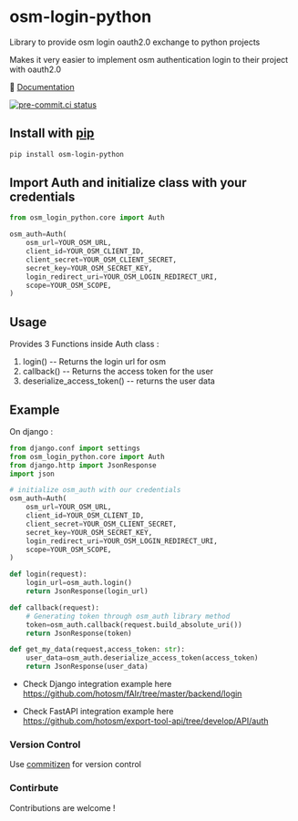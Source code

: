 # osm-login-python

Library to provide osm login oauth2.0 exchange to python projects

Makes it very easier to implement osm authentication login to
their project with oauth2.0

📖 [Documentation](https://hotosm.github.io/osm-login-python/)

[![pre-commit.ci status](https://results.pre-commit.ci/badge/github/hotosm/osm-login-python/main.svg)](https://results.pre-commit.ci/latest/github/hotosm/osm-login-python/main)

## Install with [pip](https://pypi.org/project/osm-login-python/)

```bash
pip install osm-login-python
```

## Import Auth and initialize class with your credentials

```python
from osm_login_python.core import Auth
```

```python
osm_auth=Auth(
    osm_url=YOUR_OSM_URL,
    client_id=YOUR_OSM_CLIENT_ID,
    client_secret=YOUR_OSM_CLIENT_SECRET,
    secret_key=YOUR_OSM_SECRET_KEY,
    login_redirect_uri=YOUR_OSM_LOGIN_REDIRECT_URI,
    scope=YOUR_OSM_SCOPE,
)
```

## Usage

Provides 3 Functions inside Auth class :

1. login() -- Returns the login url for osm
2. callback() -- Returns the access token for the user
3. deserialize_access_token() -- returns the user data

## Example

On django :

```python
from django.conf import settings
from osm_login_python.core import Auth
from django.http import JsonResponse
import json

# initialize osm_auth with our credentials
osm_auth=Auth(
    osm_url=YOUR_OSM_URL,
    client_id=YOUR_OSM_CLIENT_ID,
    client_secret=YOUR_OSM_CLIENT_SECRET,
    secret_key=YOUR_OSM_SECRET_KEY,
    login_redirect_uri=YOUR_OSM_LOGIN_REDIRECT_URI,
    scope=YOUR_OSM_SCOPE,
)

def login(request):
    login_url=osm_auth.login()
    return JsonResponse(login_url)

def callback(request):
    # Generating token through osm_auth library method
    token=osm_auth.callback(request.build_absolute_uri())
    return JsonResponse(token)

def get_my_data(request,access_token: str):
    user_data=osm_auth.deserialize_access_token(access_token)
    return JsonResponse(user_data)
```

- Check Django integration example here
  <https://github.com/hotosm/fAIr/tree/master/backend/login>

- Check FastAPI integration example here
  <https://github.com/hotosm/export-tool-api/tree/develop/API/auth>

### Version Control

Use [commitizen](https://pypi.org/project/commitizen/) for version control

### Contirbute

Contributions are welcome !
